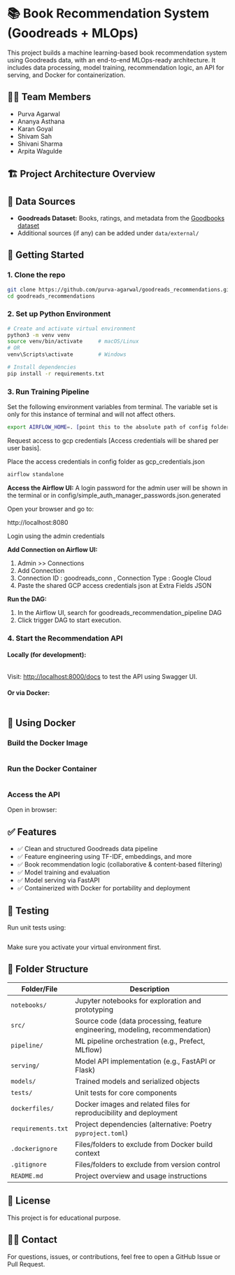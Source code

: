# 📚 Book Recommendation System (Goodreads + MLOps)

This project builds a machine learning-based book recommendation system using Goodreads data, with an end-to-end MLOps-ready architecture. It includes data processing, model training, recommendation logic, an API for serving, and Docker for containerization.

## 🙋‍♂️ Team Members

- Purva Agarwal  
- Ananya Asthana  
- Karan Goyal  
- Shivam Sah  
- Shivani Sharma  
- Arpita Wagulde

## 🏗️ Project Architecture Overview


## 📄 Data Sources

- **Goodreads Dataset:** Books, ratings, and metadata from the [Goodbooks dataset](https://cseweb.ucsd.edu/~jmcauley/datasets/goodreads.html)
- Additional sources (if any) can be added under `data/external/`

## 🚀 Getting Started

### 1. Clone the repo

```bash
git clone https://github.com/purva-agarwal/goodreads_recommendations.git
cd goodreads_recommendations
```
### 2. Set up Python Environment

```bash
# Create and activate virtual environment
python3 -m venv venv
source venv/bin/activate     # macOS/Linux
# OR
venv\Scripts\activate        # Windows

# Install dependencies
pip install -r requirements.txt

```

### 3. Run Training Pipeline

Set the following environment variables from terminal.
The variable set is only for this instance of terminal and will not affect others.
```bash
export AIRFLOW_HOME=. [point this to the absolute path of config folder of the cloned repository]
```

Request access to gcp credentials [Access credentials will be shared per user basis].

Place the access credentials in config folder as gcp_credentials.json

```bash
airflow standalone
```

**Access the Airflow UI:**
A login password for the admin user will be shown in the terminal or in
config/simple_auth_manager_passwords.json.generated

Open your browser and go to:

http://localhost:8080

Login using the admin credentials

**Add Connection on Airflow UI:**
1. Admin >> Connections
2. Add Connection
3. Connection ID : goodreads_conn ,  Connection Type : Google Cloud
4. Paste the shared GCP access credentials json at Extra Fields JSON

**Run the DAG:**

1. In the Airflow UI, search for goodreads_recommendation_pipeline DAG
2. Click trigger DAG to start execution.


### 4. Start the Recommendation API

#### Locally (for development):

```bash

```

Visit: [http://localhost:8000/docs](http://localhost:8000/docs) to test the API using Swagger UI.

#### Or via Docker:

```bash

```

## 🐳 Using Docker

### Build the Docker Image

```bash

```

### Run the Docker Container

```bash

```

### Access the API

Open in browser:

## ✅ Features

- ✅ Clean and structured Goodreads data pipeline
- ✅ Feature engineering using TF-IDF, embeddings, and more
- ✅ Book recommendation logic (collaborative & content-based filtering)
- ✅ Model training and evaluation
- ✅ Model serving via FastAPI
- ✅ Containerized with Docker for portability and deployment

## 🧪 Testing

Run unit tests using:

```bash

```

Make sure you activate your virtual environment first.

## 📁 Folder Structure

| Folder/File         | Description                                                                 |
|---------------------|-----------------------------------------------------------------------------|
| `notebooks/`        | Jupyter notebooks for exploration and prototyping                           |
| `src/`              | Source code (data processing, feature engineering, modeling, recommendation)|
| `pipeline/`         | ML pipeline orchestration (e.g., Prefect, MLflow)                           |
| `serving/`          | Model API implementation (e.g., FastAPI or Flask)                           |
| `models/`           | Trained models and serialized objects                                       |
| `tests/`            | Unit tests for core components                                              |
| `dockerfiles/`      | Docker images and related files for reproducibility and deployment          |
| `requirements.txt`  | Project dependencies (alternative: Poetry `pyproject.toml`)                 |
| `.dockerignore`     | Files/folders to exclude from Docker build context                          |
| `.gitignore`        | Files/folders to exclude from version control                               |
| `README.md`         | Project overview and usage instructions                                     |

## 📄 License

This project is for educational purpose.

## 🙋‍♀️ Contact

For questions, issues, or contributions, feel free to open a GitHub Issue or Pull Request.

